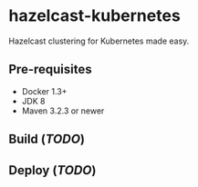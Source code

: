 hazelcast-kubernetes
====================

Hazelcast clustering for Kubernetes made easy.

## Pre-requisites

* Docker 1.3+
* JDK 8
* Maven 3.2.3 or newer

## Build (*TODO*)

## Deploy (*TODO*)
